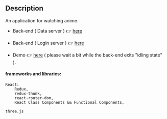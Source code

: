 
## Description
An application for watching anime.

- Back-end ( Data server ) 👉 [here]( https://github.com/DavidSulava/Demo_Anime_React_Back_End )
- Back-end ( Login server ) 👉 [here]( https://github.com/DavidSulava/LoginServer )

- Demo 👉 [here]( https://davidsulava.github.io/Demo_Anime_React_Front_End/) ( please wait a bit while the back-end exits "idling state" ).

#### frameworks and libraries:
```
React:
    Redux,
    redux-thunk,
    react-router-dom,
    React Class Components && Functional Components,

three.js

```



